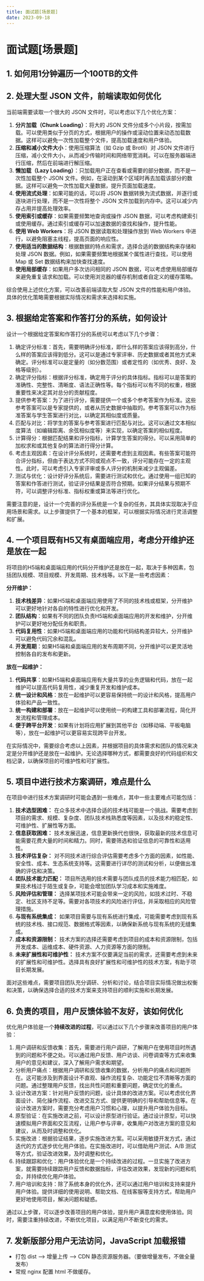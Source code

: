 ```yaml
---
title: 面试题[场景题]
date: 2023-09-18
---
```


# 面试题[场景题]



## 1. 如何用1分钟遍历一个100TB的文件





## 2. 处理大型 JSON 文件，前端读取如何优化

当前端需要读取一个很大的 JSON 文件时，可以考虑以下几个优化方案：

1. **分片加载（Chunk Loading）**：将大的 JSON 文件分成多个小片段，按需加载。可以使用类似于分页的方式，根据用户的操作或滚动位置来动态加载数据。这样可以避免一次性加载整个文件，提高加载速度和用户体验。
2. **压缩和减小文件大小**：使用压缩算法（如 Gzip 或 Brotli）对 JSON 文件进行压缩，减小文件大小，从而减少传输时间和网络带宽消耗。可以在服务器端进行压缩，然后在前端进行解压缩。
3. **懒加载（Lazy Loading）**：只加载用户正在查看或需要的部分数据，而不是一次性加载整个 JSON 文件。例如，在滚动到某个区域时再去加载该部分的数据。这样可以避免一次性加载大量数据，提升页面加载速度。
4. **使用流式处理**：如果可能的话，可以将 JSON 数据转换为流式数据，并逐行或逐块进行处理，而不是一次性将整个 JSON 文件加载到内存中。这可以减少内存占用并提高处理效率。
5. **使用索引或缓存**：如果需要频繁地查询或操作 JSON 数据，可以考虑构建索引或使用缓存。通过索引或缓存可以加速数据的查找和操作，提升性能。
6. **使用 Web Workers**：将 JSON 数据读取和处理操作放到 Web Workers 中进行，以避免阻塞主线程，提高页面的响应性。
7. **使用适当的数据结构**：根据数据的特点和需求，选择合适的数据结构来存储和处理 JSON 数据。例如，如果需要频繁地根据某个属性进行查找，可以使用 Map 或 Set 数据结构来加快查找速度。
8. **使用局部缓存**：如果用户多次访问相同的 JSON 数据，可以考虑使用局部缓存来避免重复请求和加载。可以使用浏览器的缓存机制或者自定义的缓存策略。

综合使用上述优化方案，可以改善前端读取大型 JSON 文件的性能和用户体验。具体的优化策略需要根据实际情况和需求来选择和实施。



## 3. 根据给定答案和作答打分的系统，如何设计

设计一个根据给定答案和作答打分的系统可以考虑以下几个步骤：

1. 确定评分标准：首先，需要明确评分标准，即什么样的答案应该得到高分，什么样的答案应该得到低分。这可以是通过专家评审、历史数据或者其他方式来确定。评分标准可以是定量的（如分数范围）或者定性的（如优秀、良好、及格等级别）。
2. 确定评分指标：根据评分标准，确定用于评分的具体指标。指标可以是答案的准确性、完整性、清晰度、语法正确性等。每个指标可以有不同的权重，根据重要性来决定其对总分的贡献程度。
3. 提供参考答案：为了进行评分，需要提供一个或多个参考答案作为标准。这些参考答案可以是专家提供的，或者从历史数据中抽取的。参考答案可以作为标准答案与学生答案进行对比，以确定其相似度或质量。
4. 匹配与对比：将学生的答案与参考答案进行匹配与对比。这可以通过文本相似度算法（如编辑距离、余弦相似度等）来实现，以确定答案的相似程度。
5. 计算得分：根据匹配结果和评分指标，计算学生答案的得分。可以采用简单的加权求和或其他复杂的算法进行得分计算。
6. 考虑主观因素：在设计评分系统时，还需要考虑到主观因素。有些答案可能符合评分指标，但由于表达方式不同或观点不一致，评分可能存在一定的主观性。此时，可以考虑引入专家评审或多人评分的机制来减少主观偏差。
7. 测试与优化：设计好评分系统后，需要进行测试和优化。通过使用一组已知的答案和作答进行测试，验证评分结果是否符合预期。如果评分结果与预期不符，可以调整评分标准、指标权重或算法等进行优化。

需要注意的是，设计一个完善的评分系统是一个复杂的任务，其具体实现取决于应用场景和需求。以上步骤提供了一个基本的框架，可以根据实际情况进行灵活调整和扩展。



## 4. 一个项目既有H5又有桌面端应用，考虑分开维护还是放在一起

将项目的H5端和桌面端应用的代码分开维护还是放在一起，取决于多种因素，包括团队规模、项目规模、开发周期、技术栈等。以下是一些考虑因素：

**分开维护：**

1. **技术栈差异**：如果H5端和桌面端应用使用了不同的技术栈或框架，分开维护可以更好地针对各自的特性进行优化和开发。
2. **团队结构**：如果有不同的团队负责H5端和桌面端应用的开发和维护，分开维护可以更好地分配任务和职责。
3. **代码复用性**：如果H5端和桌面端应用的功能和代码结构差异较大，分开维护可以避免代码冗余和混乱。
4. **开发周期**：如果H5端和桌面端应用的发布周期不同，分开维护可以更灵活地控制各自的发布和更新。

**放在一起维护：**

1. **代码共享**：如果H5端和桌面端应用有大量共享的业务逻辑和代码，放在一起维护可以提高代码复用性，减少重复开发和维护成本。
2. **统一设计和风格**：放在一起维护可以更容易保持统一的设计和风格，提高用户体验和产品一致性。
3. **统一构建和部署**：放在一起维护可以使用统一的构建工具和部署流程，简化开发流程和管理成本。
4. **便于跨平台开发**：如果有计划将应用扩展到其他平台（如移动端、平板电脑等），放在一起维护可以更容易实现跨平台开发。

在实际情况中，需要综合考虑以上因素，并根据项目的具体需求和团队的情况来决定是分开维护还是放在一起维护。无论选择哪种方式，都需要良好的代码组织和文档记录，以确保项目的可维护性和可扩展性。



## 5. 项目中进行技术方案调研，难点是什么

在项目中进行技术方案调研时可能会遇到一些难点，其中一些主要难点可能包括：

1. **技术选型困难：** 在众多技术中选择合适的技术栈可能是一个挑战。需要考虑到项目的需求、规模、复杂度、团队技术栈熟悉度等因素，以及技术的稳定性、可维护性、扩展性等方面。
2. **信息获取困难：** 技术发展迅速，信息更新换代也很快，获取最新的技术信息可能需要花费大量的时间和精力。同时，需要筛选和验证信息的可靠性和适用性。
3. **技术评估复杂：** 对不同技术进行综合评估需要考虑多个方面的因素，如性能、安全性、成本、生态系统支持等。这需要进行详尽的测试和分析，以便做出准确的评估和决策。
4. **团队技术能力匹配：** 项目所选用的技术需要与团队成员的技术能力相匹配，如果技术栈过于陌生或复杂，可能会增加团队学习成本和实施难度。
5. **风险评估和管理：** 选择某项技术可能会带来一定的风险，如技术过时、不稳定、社区支持不足等。需要对各项技术的风险进行评估，并采取相应的风险管理措施。
6. **与现有系统集成：** 如果项目需要与现有系统进行集成，可能需要考虑到现有系统的技术栈、接口规范、数据格式等因素，以确保新系统与现有系统的无缝集成。
7. **成本和资源限制：** 技术方案的选择还需要考虑到项目的成本和资源限制，包括开发成本、运维成本、硬件资源、人力资源等方面的限制。
8. **未来扩展性和可维护性：** 技术方案不仅要满足当前的需求，还需要考虑到未来的扩展性和可维护性。选择具有良好扩展性和可维护性的技术方案，有助于项目长期发展。

面对这些难点，需要项目团队充分调研、分析和讨论，结合项目实际情况做出权衡和决策，以确保选择合适的技术方案来支持项目的顺利实施和长期发展。



## 6. 负责的项目，用户反馈体验不友好，该如何优化

优化用户体验是一个**持续改进的过程**，可以通过以下几个步骤来改善项目的用户体验：

1. 用户调研和反馈收集：首先，需要进行用户调研，了解用户在使用项目时所遇到的问题和不便之处。可以通过用户反馈、用户访谈、问卷调查等方式来收集用户的意见和建议，深入了解用户需求和期望。
2. 分析用户痛点：根据用户调研和反馈收集的数据，分析用户的痛点和问题所在。这可能涉及到界面设计不直观、操作流程复杂、功能定位不清晰等方面的问题。通过整理用户反馈，找出共性问题和重要问题，确定优化的重点。
3. 设计改进方案：针对用户反馈的问题，设计具体的改进方案。可以考虑优化界面设计、简化操作流程、改进交互方式、提供更明确的引导和帮助信息等。在设计改进方案时，需要充分考虑用户习惯和心理，以提升用户体验为目标。
4. 原型验证：在实施改进之前，可以设计原型进行验证。通过设计原型，可以快速模拟用户界面和交互流程，让用户参与评审，收集用户对改进方案的意见和建议，从而及时调整和优化。
5. 实施改进：根据验证结果，逐步实施改进方案。可以采用敏捷开发方式，通过迭代的方式逐步优化用户体验。在实施改进时，可以借助用户测试、A/B 测试等方式，验证改进效果，及时调整和优化。
6. 持续跟踪和优化：用户体验优化是一个持续改进的过程。一旦实施了改进方案，就需要持续跟踪用户反馈和数据指标，评估改进效果，发现新的问题和机会，并持续优化用户体验。
7. 用户培训和支持：除了系统本身的优化外，还可以通过用户培训和支持来提升用户体验。提供详细的使用说明、帮助文档、在线客服等支持方式，帮助用户更好地使用项目，解决问题和疑惑。

通过以上步骤，可以逐步改善项目的用户体验，提升用户满意度和使用体验。同时，需要注重持续改进，不断优化项目，以满足用户不断变化的需求。



## 7. 发新版部分用户无法访问，JavaScript 加载报错

- 打包 dist --> 增量上传 --> CDN 静态资源服务器。（要做增量发布，不做全量发布）
- 常规 nginx 配置 html 不做缓存。



